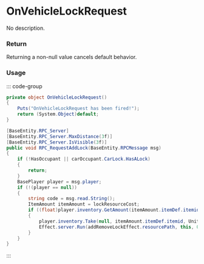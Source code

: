 <Badge type="danger" text="Carbon Compatible"/><Badge type="warning" text="Oxide Compatible"/>
# OnVehicleLockRequest
No description.
### Return
Returning a non-null value cancels default behavior.

### Usage
::: code-group
```csharp [Example]
private object OnVehicleLockRequest()
{
	Puts("OnVehicleLockRequest has been fired!");
	return (System.Object)default;
}
```
```csharp [Source — Assembly-CSharp @ ModularCarGarage]
[BaseEntity.RPC_Server]
[BaseEntity.RPC_Server.MaxDistance(3f)]
[BaseEntity.RPC_Server.IsVisible(3f)]
public void RPC_RequestAddLock(BaseEntity.RPCMessage msg)
{
	if (!HasOccupant || carOccupant.CarLock.HasALock)
	{
		return;
	}
	BasePlayer player = msg.player;
	if (!(player == null))
	{
		string code = msg.read.String();
		ItemAmount itemAmount = lockResourceCost;
		if ((float)player.inventory.GetAmount(itemAmount.itemDef.itemid) >= itemAmount.amount && carOccupant.CarLock.TryAddALock(code, player.userID))
		{
			player.inventory.Take(null, itemAmount.itemDef.itemid, UnityEngine.Mathf.CeilToInt(itemAmount.amount));
			Effect.server.Run(addRemoveLockEffect.resourcePath, this, 0u, UnityEngine.Vector3.zero, UnityEngine.Vector3.zero);
		}
	}
}

```
:::

